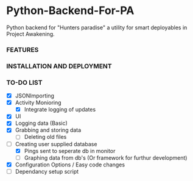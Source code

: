 # Python-Backend-For-PA
 Python backend for "Hunters paradise" a utility for smart deployables in Project Awakening. 

 ### FEATURES



 ### INSTALLATION AND DEPLOYMENT





### TO-DO LIST

- [x] JSONImporting
- [x] Activity Monioring 
	- [x] Integrate logging of updates
- [x] UI
- [x] Logging data (Basic)
- [x] Grabbing and storing data
	- [ ] Deleting old files
- [ ] Creating user supplied database
	- [x] Pings sent to seperate db in monitor
	- [ ] Graphing data from db's (Or framework for furthur development)
- [x] Configuration Options / Easy code changes
- [ ] Dependancy setup script